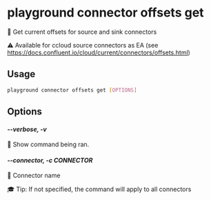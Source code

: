 # playground connector offsets get

🏹 Get current offsets for source and sink connectors  
  
⚠️ Available for ccloud source connectors as EA (see https://docs.confluent.io/cloud/current/connectors/offsets.html)  


## Usage

```bash
playground connector offsets get [OPTIONS]
```

## Options

#### *--verbose, -v*

🐞 Show command being ran.

#### *--connector, -c CONNECTOR*

🔗 Connector name  
  
🎓 Tip: If not specified, the command will apply to all connectors


